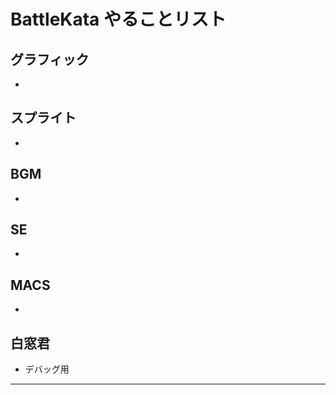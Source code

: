 # BattleKata やることリスト  
## グラフィック
* 

## スプライト
*

## BGM
*   

## SE
*  

## MACS
*  

## 白窓君
* デバッグ用  

---
